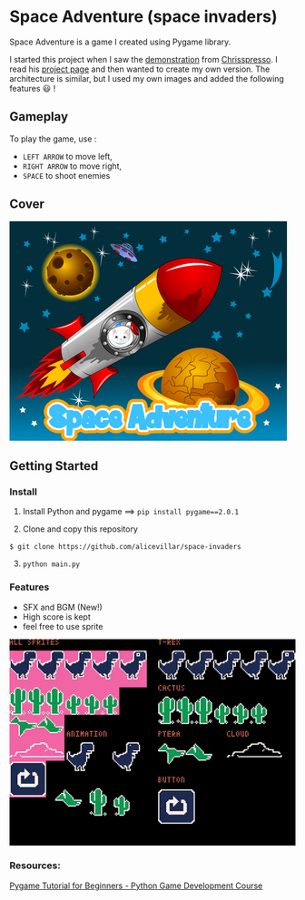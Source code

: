 # Space Adventure (space invaders)

Space Adventure is a game I created using Pygame library. 

I started this project when I saw the [demonstration](https://www.youtube.com/watch?v=vhiO4WsHA6c) from [Chrisspresso](https://github.com/Chrispresso/SnakeAI).
I read his [project page](https://chrispresso.io/AI_Learns_To_Play_Snake) and then wanted to create my own version.
The architecture is similar, but I used my own images and added the following features :smiley: !


## Gameplay  

To play the game, use :
 
- `LEFT ARROW` to move left,
- `RIGHT ARROW` to move right,
- `SPACE` to shoot enemies  
 
## Cover

![print](cover.png)

## Getting Started

### Install

1. Install Python and pygame ==> `pip install pygame==2.0.1`

2. Clone and copy this repository

```
$ git clone https://github.com/alicevillar/space-invaders
```

3. `python main.py`
 
### Features

- SFX and BGM (New!)
- High score is kept
- feel free to use sprite

![sprite](https://github.com/dannyso16/pynasour/blob/master/media/sprite.gif)

### Resources:

[Pygame Tutorial for Beginners - Python Game Development Course](https://www.youtube.com/watch?v=FfWpgLFMI7w&t=6893s)
